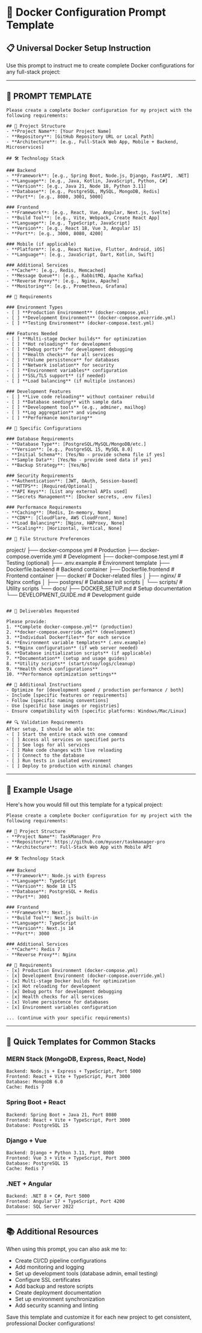 # 🐳 Docker Configuration Prompt Template

## 📋 Universal Docker Setup Instruction

Use this prompt to instruct me to create complete Docker configurations for any full-stack project:

---

## 🎯 **PROMPT TEMPLATE**

```
Please create a complete Docker configuration for my project with the following requirements:

## 📁 Project Structure
- **Project Name**: [Your Project Name]
- **Repository**: [GitHub Repository URL or Local Path]
- **Architecture**: [e.g., Full-Stack Web App, Mobile + Backend, Microservices]

## 🛠️ Technology Stack

### Backend
- **Framework**: [e.g., Spring Boot, Node.js, Django, FastAPI, .NET]
- **Language**: [e.g., Java, Kotlin, JavaScript, Python, C#]
- **Version**: [e.g., Java 21, Node 18, Python 3.11]
- **Database**: [e.g., PostgreSQL, MySQL, MongoDB, Redis]
- **Port**: [e.g., 8080, 3001, 5000]

### Frontend
- **Framework**: [e.g., React, Vue, Angular, Next.js, Svelte]
- **Build Tool**: [e.g., Vite, Webpack, Create React App]
- **Language**: [e.g., TypeScript, JavaScript]
- **Version**: [e.g., React 18, Vue 3, Angular 15]
- **Port**: [e.g., 3000, 8080, 4200]

### Mobile (if applicable)
- **Platform**: [e.g., React Native, Flutter, Android, iOS]
- **Language**: [e.g., JavaScript, Dart, Kotlin, Swift]

### Additional Services
- **Cache**: [e.g., Redis, Memcached]
- **Message Queue**: [e.g., RabbitMQ, Apache Kafka]
- **Reverse Proxy**: [e.g., Nginx, Apache]
- **Monitoring**: [e.g., Prometheus, Grafana]

## 🎯 Requirements

### Environment Types
- [ ] **Production Environment** (docker-compose.yml)
- [ ] **Development Environment** (docker-compose.override.yml)
- [ ] **Testing Environment** (docker-compose.test.yml)

### Features Needed
- [ ] **Multi-stage Docker builds** for optimization
- [ ] **Hot reloading** for development
- [ ] **Debug ports** for development debugging
- [ ] **Health checks** for all services
- [ ] **Volume persistence** for databases
- [ ] **Network isolation** for security
- [ ] **Environment variables** configuration
- [ ] **SSL/TLS support** (if needed)
- [ ] **Load balancing** (if multiple instances)

### Development Features
- [ ] **Live code reloading** without container rebuild
- [ ] **Database seeding** with sample data
- [ ] **Development tools** (e.g., adminer, mailhog)
- [ ] **Log aggregation** and viewing
- [ ] **Performance monitoring**

## 🔧 Specific Configurations

### Database Requirements
- **Database Type**: [PostgreSQL/MySQL/MongoDB/etc.]
- **Version**: [e.g., PostgreSQL 15, MySQL 8.0]
- **Initial Schema**: [Yes/No - provide schema file if yes]
- **Sample Data**: [Yes/No - provide seed data if yes]
- **Backup Strategy**: [Yes/No]

### Security Requirements
- **Authentication**: [JWT, OAuth, Session-based]
- **HTTPS**: [Required/Optional]
- **API Keys**: [List any external APIs used]
- **Secrets Management**: [Docker secrets, .env files]

### Performance Requirements
- **Caching**: [Redis, In-memory, None]
- **CDN**: [CloudFlare, AWS CloudFront, None]
- **Load Balancing**: [Nginx, HAProxy, None]
- **Scaling**: [Horizontal, Vertical, None]

## 📄 File Structure Preferences
```
project/
├── docker-compose.yml              # Production
├── docker-compose.override.yml     # Development
├── docker-compose.test.yml         # Testing (optional)
├── .env.example                    # Environment template
├── Dockerfile.backend              # Backend container
├── Dockerfile.frontend             # Frontend container
├── docker/                         # Docker-related files
│   ├── nginx/                     # Nginx configs
│   ├── postgres/                  # Database init scripts
│   └── scripts/                   # Utility scripts
└── docs/
    ├── DOCKER_SETUP.md            # Setup documentation
    └── DEVELOPMENT_GUIDE.md       # Development guide
```

## 🎯 Deliverables Requested

Please provide:
1. **Complete docker-compose.yml** (production)
2. **docker-compose.override.yml** (development)
3. **Individual Dockerfiles** for each service
4. **Environment variable templates** (.env.example)
5. **Nginx configuration** (if web server needed)
6. **Database initialization scripts** (if applicable)
7. **Documentation** (setup and usage guides)
8. **Utility scripts** (start/stop/logs/cleanup)
9. **Health check configurations**
10. **Performance optimization settings**

## 🚀 Additional Instructions
- Optimize for [development speed / production performance / both]
- Include [specific features or requirements]
- Follow [specific naming conventions]
- Use [specific base images or registries]
- Ensure compatibility with [specific platforms: Windows/Mac/Linux]

## 🔍 Validation Requirements
After setup, I should be able to:
- [ ] Start the entire stack with one command
- [ ] Access all services on specified ports
- [ ] See logs for all services
- [ ] Make code changes with live reloading
- [ ] Connect to the database
- [ ] Run tests in isolated environment
- [ ] Deploy to production with minimal changes
```

---

## 📝 **Example Usage**

Here's how you would fill out this template for a typical project:

```
Please create a complete Docker configuration for my project with the following requirements:

## 📁 Project Structure
- **Project Name**: TaskManager Pro
- **Repository**: https://github.com/myuser/taskmanager-pro
- **Architecture**: Full-Stack Web App with Mobile API

## 🛠️ Technology Stack

### Backend
- **Framework**: Node.js with Express
- **Language**: TypeScript
- **Version**: Node 18 LTS
- **Database**: PostgreSQL + Redis
- **Port**: 3001

### Frontend
- **Framework**: Next.js
- **Build Tool**: Next.js built-in
- **Language**: TypeScript
- **Version**: Next.js 14
- **Port**: 3000

### Additional Services
- **Cache**: Redis 7
- **Reverse Proxy**: Nginx

## 🎯 Requirements
- [x] Production Environment (docker-compose.yml)
- [x] Development Environment (docker-compose.override.yml)
- [x] Multi-stage Docker builds for optimization
- [x] Hot reloading for development
- [x] Debug ports for development debugging
- [x] Health checks for all services
- [x] Volume persistence for databases
- [x] Environment variables configuration

... (continue with your specific requirements)
```

---

## 🔧 **Quick Templates for Common Stacks**

### MERN Stack (MongoDB, Express, React, Node)
```
Backend: Node.js + Express + TypeScript, Port 5000
Frontend: React + Vite + TypeScript, Port 3000
Database: MongoDB 6.0
Cache: Redis 7
```

### Spring Boot + React
```
Backend: Spring Boot + Java 21, Port 8080
Frontend: React + Vite + TypeScript, Port 3000
Database: PostgreSQL 15
```

### Django + Vue
```
Backend: Django + Python 3.11, Port 8000
Frontend: Vue 3 + Vite + TypeScript, Port 3000
Database: PostgreSQL 15
Cache: Redis 7
```

### .NET + Angular
```
Backend: .NET 8 + C#, Port 5000
Frontend: Angular 17 + TypeScript, Port 4200
Database: SQL Server 2022
```

---

## 📚 **Additional Resources**

When using this prompt, you can also ask me to:
- Create CI/CD pipeline configurations
- Add monitoring and logging
- Set up development tools (database admin, email testing)
- Configure SSL certificates
- Add backup and restore scripts
- Create deployment documentation
- Set up environment synchronization
- Add security scanning and linting

Save this template and customize it for each new project to get consistent, professional Docker configurations!
